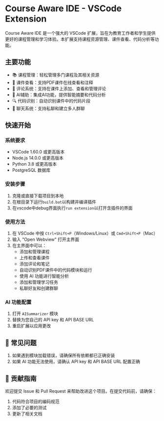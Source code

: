 # Course Aware IDE - VSCode Extension

Course Aware IDE 是一个强大的 VSCode 扩展，旨在为教育工作者和学生提供更好的课程管理和学习体验。本扩展支持课程资源管理、课件查看、代码分析等功能。

## 主要功能

- 📚 课程管理：轻松管理多门课程及其相关资源
- 📄 课件查看：支持PDF课件在线查看和注释
- 💬 评论系统：支持在课件上添加、查看和管理评论
- 🤖 AI辅助：集成AI功能，提供智能摘要和代码分析
- 🔍 代码识别：自动识别课件中的代码片段
- 💬 聊天系统：支持私聊和建立多人群聊

## 快速开始

### 系统要求
- VSCode 1.60.0 或更高版本
- Node.js 14.0.0 或更高版本
- Python 3.8 或更高版本
- PostgreSQL 数据库

### 安装步骤
1. 克隆或直接下载项目到本地
2. 在根目录下运行`build.bat`以构建并编译插件
3. 在vscode中debug界面执行`run extension`以打开含插件的界面

### 使用方法
1. 在 VSCode 中按 `Ctrl+Shift+P`（Windows/Linux）或 `Cmd+Shift+P`（Mac）
2. 输入 "Open Webview" 打开主界面
3. 在主界面中可以：
   - 添加和管理课程
   - 上传和查看课件
   - 添加评论和笔记
   - 自动识别PDF课件中的代码模块和运行
   - 使用 AI 功能进行智能分析
   - 添加和管理学习任务
   - 私聊好友和创建群聊

### AI 功能配置
1. 打开 `AISummarizer` 模块
2. 替换为您自己的 API key 和 API BASE URL
3. 重启扩展以应用更改

## 📝 常见问题
1. 如果遇到模块加载错误，请确保所有依赖都已正确安装
2. 如果 AI 功能无法使用，请确认 API key 和 API BASE URL 配置正确

## 🤝 贡献指南
欢迎提交 Issue 和 Pull Request 来帮助改进这个项目。在提交代码前，请确保：
1. 代码符合项目的编码规范
2. 添加了必要的测试
3. 更新了相关文档


<!-- ## 使用方式
1. 在根目录下运行"npm install"安装所需的模块
2. 进入vite_test目录，运行"npm install"安装所需的模块
3. 在vite_test目录中运行"npm run dev"可以看见UI Demo（可
选）
4. 在vite_test目录中运行"npm run build"会生成dist文件夹，
将其复制并覆盖根目录中的dist即可（可选，目前已经覆盖过）
5. 安装src/pdf_test.py中的所需模组，确保可以运行这个脚本
6. 配置src/python_env.ts, 确保其中的python是安装了对应库的
python
7. 配置src/database.ts，确保其中的url是自己电脑上的
postgresql
8. 使用如下的sql命令在对应的数据库中创建表：
"CREATE TABLE courses (
  id SERIAL PRIMARY KEY,
  name TEXT NOT NULL,
  folder_path TEXT NOT NULL
);"
9. 在根目录下运行npm run compile
10. Run and Debug the extension 
11. Control+Shift+p 选择Open Webview即可打开主界面
12. 若要运行AI模块，请打开AISummarizer模块并替换您自己的
APIkey
13. 若要运行评论的server：运行"npm install -g ts-node"安装
模块，在serverDatabase中更改server的数据库连接，然后"ts-
node src/server.ts"运行server（可在commentService.ts中更
改Server_IP和Port）
14. Control+Shift+p 可选择 测试增添/获取/删除评论 -->